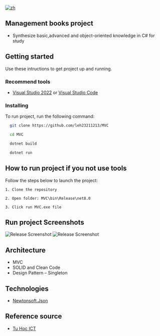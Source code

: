 [![zh](https://img.shields.io/badge/lang-zh-red.svg)](https://github.com/leh23211213/MVC/blob/master/README.zh.md)

## Management books project

- Synthesize basic,advanced and object-oriented knowledge in C# for study

## Getting started

Use these intructions to get project up and running.

### Recommend tools

- [Visual Studio 2022](https://visualstudio.microsoft.com/downloads/) or [Visual Studio Code](https://code.visualstudio.com/?wt.mc_id=vscom_downloads)

### Installing

To run project, run the following command:

```bash
  git clone https://github.com/leh23211213/MVC
```

```bash
  cd MVC
```

```bash
  dotnet build
```

```bash
  dotnet run
```

## How to run project if you not use tools

Follow the steps below to launch the project:

    1. Clone the repository

    2. Open folder: MVC\bin\Release\net8.0

    3. Click run MVC.exe file

## Run project Screenshots

![Release Screenshot](https://i.imgur.com/tznDm67.png)
![Release Screenshot](https://i.imgur.com/ex14vya.png)

## Architecture

- MVC
- SOLID and Clean Code
- Design Pattern – Singleton

## Technologies

- [Newtonsoft.Json](https://www.nuget.org/packages/Newtonsoft.Json/)

## Reference source

- [Tu Hoc ICT](https://tuhocict.com/phan-tich-bai-toan/)
